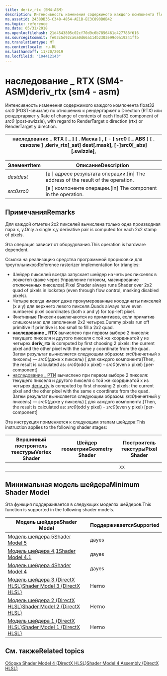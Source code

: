 ```yaml
---
title: deriv_rtx (SM4-ASM)
description: Интенсивность изменения содержимого каждого компонента float32 src0 (POST-свиззле) по отношению к Рендертаржет x Direction (RTX) или Рендертаржет y.
ms.assetid: 2438DB36-C348-4854-AE1B-EC3C890B0B42
ms.topic: reference
ms.date: 05/31/2018
ms.openlocfilehash: 21d4543805c02cf70d9c6b7856461c427788f616
ms.sourcegitcommit: fe03c5d92ca6a0d66a114b2303e99c0a19241ffb
ms.translationtype: MT
ms.contentlocale: ru-RU
ms.lasthandoff: 11/20/2019
ms.locfileid: "104412143"
---
```

# <a name="deriv_rtx-sm4---asm"></a><span data-ttu-id="eb620-103">наследование \_ RTX (SM4-ASM)</span><span class="sxs-lookup"><span data-stu-id="eb620-103">deriv\_rtx (sm4 - asm)</span></span>

<span data-ttu-id="eb620-104">Интенсивность изменения содержимого каждого компонента float32 *src0* (POST-свиззле) по отношению к рендертаржет x Direction (RTX) или рендертаржет y.</span><span class="sxs-lookup"><span data-stu-id="eb620-104">Rate of change of contents of each float32 component of *src0* (post-swizzle), with regard to RenderTarget x direction (rtx) or RenderTarget y direction.</span></span>



| <span data-ttu-id="eb620-105">наследование \_ RTX \[ \_ \] \[ . Маска \] , \[ - \] src0 \[ \_ ABS \] \[ . свиззле \] ,</span><span class="sxs-lookup"><span data-stu-id="eb620-105">deriv\_rtx\[\_sat\] dest\[.mask\], \[-\]src0\[\_abs\]\[.swizzle\],</span></span> |
|--------------------------------------------------------------------|



 



| <span data-ttu-id="eb620-106">Элемент</span><span class="sxs-lookup"><span data-stu-id="eb620-106">Item</span></span>                                                            | <span data-ttu-id="eb620-107">Описание</span><span class="sxs-lookup"><span data-stu-id="eb620-107">Description</span></span>                                                   |
|-----------------------------------------------------------------|---------------------------------------------------------------|
| <span data-ttu-id="eb620-108"><span id="dest"></span><span id="DEST"></span>*dest*</span><span class="sxs-lookup"><span data-stu-id="eb620-108"><span id="dest"></span><span id="DEST"></span>*dest*</span></span><br/> | <span data-ttu-id="eb620-109">\[в \] адресе результата операции.</span><span class="sxs-lookup"><span data-stu-id="eb620-109">\[in\] The address of the result of the operation.</span></span><br/> |
| <span data-ttu-id="eb620-110"><span id="src0"></span><span id="SRC0"></span>*src0*</span><span class="sxs-lookup"><span data-stu-id="eb620-110"><span id="src0"></span><span id="SRC0"></span>*src0*</span></span><br/> | <span data-ttu-id="eb620-111">\[в \] компоненте операции.</span><span class="sxs-lookup"><span data-stu-id="eb620-111">\[in\] The component in the operation.</span></span><br/>             |



 

## <a name="remarks"></a><span data-ttu-id="eb620-112">Примечания</span><span class="sxs-lookup"><span data-stu-id="eb620-112">Remarks</span></span>

<span data-ttu-id="eb620-113">Для каждой отметки 2x2 пикселей вычислена только одна производная пара x, y.</span><span class="sxs-lookup"><span data-stu-id="eb620-113">Only a single x,y derivative pair is computed for each 2x2 stamp of pixels.</span></span>

<span data-ttu-id="eb620-114">Эта операция зависит от оборудования.</span><span class="sxs-lookup"><span data-stu-id="eb620-114">This operation is hardware dependent.</span></span>

<span data-ttu-id="eb620-115">Ссылка на реализацию средства программной прорисовки для треугольников:</span><span class="sxs-lookup"><span data-stu-id="eb620-115">Reference rasterizer implementation for triangles:</span></span>

-   <span data-ttu-id="eb620-116">Шейдер пикселей всегда запускает шейдер на четырех пикселях в локкстеп (даже через Управление потоком, маскирование отключенных пикселов).</span><span class="sxs-lookup"><span data-stu-id="eb620-116">Pixel Shader always runs Shader over 2x2 quad of pixels in lockstep (even through flow control, masking disabled pixels).</span></span>
-   <span data-ttu-id="eb620-117">Четыре всегда имеют даже пронумерованные координаты пикселей (x и y) для верхнего левого пикселя.</span><span class="sxs-lookup"><span data-stu-id="eb620-117">Quads always have even numbered pixel coordinates (both x and y) for top-left pixel.</span></span>
-   <span data-ttu-id="eb620-118">Фиктивные Пиксели выключаются из примитивов, если примитив слишком мал для заполнения 2x2 четырех.</span><span class="sxs-lookup"><span data-stu-id="eb620-118">Dummy pixels run off primitive if primitive is too small to fill a 2x2 quad.</span></span>
-   <span data-ttu-id="eb620-119">**наследование \_ RTX** вычислено при первом выборе 2 пикселя: текущего пикселя и другого пикселя с той же координатой y из четырех.</span><span class="sxs-lookup"><span data-stu-id="eb620-119">**deriv\_rtx** is computed by first choosing 2 pixels: the current pixel and the other pixel with the same y coordinate from the quad.</span></span> <span data-ttu-id="eb620-120">Затем результат вычисляется следующим образом: *src0*(нечетный x пиксель) — *src0*(даже x пиксель) \[ для каждого компонента\]</span><span class="sxs-lookup"><span data-stu-id="eb620-120">Then, the result is calculated as: *src0*(odd x pixel) - *src0*(even x pixel) \[per-component\]</span></span>
-   <span data-ttu-id="eb620-121">[наследование \_ РТИ](deriv-rty--sm4---asm-.md) вычислено при первом выборе 2 пикселя: текущего пикселя и другого пикселя с той же координатой x из четырех.</span><span class="sxs-lookup"><span data-stu-id="eb620-121">[deriv\_rty](deriv-rty--sm4---asm-.md) is computed by first choosing 2 pixels: the current pixel and the other pixel with the same x coordinate from the quad.</span></span> <span data-ttu-id="eb620-122">Затем результат вычисляется следующим образом: *src0*(нечетный y пиксель) — *src0*(даже y пиксель) \[ для каждого компонента.\]</span><span class="sxs-lookup"><span data-stu-id="eb620-122">Then, the result is calculated as: *src0*(odd y pixel) - *src0*(even y pixel) \[per-component\]</span></span>

<span data-ttu-id="eb620-123">Эта инструкция применяется к следующим этапам шейдера:</span><span class="sxs-lookup"><span data-stu-id="eb620-123">This instruction applies to the following shader stages:</span></span>



| <span data-ttu-id="eb620-124">Вершинный построитель текстуры</span><span class="sxs-lookup"><span data-stu-id="eb620-124">Vertex Shader</span></span> | <span data-ttu-id="eb620-125">Шейдер геометрии</span><span class="sxs-lookup"><span data-stu-id="eb620-125">Geometry Shader</span></span> | <span data-ttu-id="eb620-126">Построитель текстуры</span><span class="sxs-lookup"><span data-stu-id="eb620-126">Pixel Shader</span></span> |
|---------------|-----------------|--------------|
|               |                 | <span data-ttu-id="eb620-127">x</span><span class="sxs-lookup"><span data-stu-id="eb620-127">x</span></span>            |



 

## <a name="minimum-shader-model"></a><span data-ttu-id="eb620-128">Минимальная модель шейдера</span><span class="sxs-lookup"><span data-stu-id="eb620-128">Minimum Shader Model</span></span>

<span data-ttu-id="eb620-129">Эта функция поддерживается в следующих моделях шейдеров.</span><span class="sxs-lookup"><span data-stu-id="eb620-129">This function is supported in the following shader models.</span></span>



| <span data-ttu-id="eb620-130">Модель шейдера</span><span class="sxs-lookup"><span data-stu-id="eb620-130">Shader Model</span></span>                                              | <span data-ttu-id="eb620-131">Поддерживается</span><span class="sxs-lookup"><span data-stu-id="eb620-131">Supported</span></span> |
|-----------------------------------------------------------|-----------|
| [<span data-ttu-id="eb620-132">Модель шейдера 5</span><span class="sxs-lookup"><span data-stu-id="eb620-132">Shader Model 5</span></span>](d3d11-graphics-reference-sm5.md)        | <span data-ttu-id="eb620-133">да</span><span class="sxs-lookup"><span data-stu-id="eb620-133">yes</span></span>       |
| [<span data-ttu-id="eb620-134">Модель шейдера 4,1</span><span class="sxs-lookup"><span data-stu-id="eb620-134">Shader Model 4.1</span></span>](dx-graphics-hlsl-sm4.md)              | <span data-ttu-id="eb620-135">да</span><span class="sxs-lookup"><span data-stu-id="eb620-135">yes</span></span>       |
| [<span data-ttu-id="eb620-136">Модель шейдера 4</span><span class="sxs-lookup"><span data-stu-id="eb620-136">Shader Model 4</span></span>](dx-graphics-hlsl-sm4.md)                | <span data-ttu-id="eb620-137">да</span><span class="sxs-lookup"><span data-stu-id="eb620-137">yes</span></span>       |
| [<span data-ttu-id="eb620-138">Модель шейдера 3 (DirectX HLSL)</span><span class="sxs-lookup"><span data-stu-id="eb620-138">Shader Model 3 (DirectX HLSL)</span></span>](dx-graphics-hlsl-sm3.md) | <span data-ttu-id="eb620-139">Нет</span><span class="sxs-lookup"><span data-stu-id="eb620-139">no</span></span>        |
| [<span data-ttu-id="eb620-140">Модель шейдера 2 (DirectX HLSL)</span><span class="sxs-lookup"><span data-stu-id="eb620-140">Shader Model 2 (DirectX HLSL)</span></span>](dx-graphics-hlsl-sm2.md) | <span data-ttu-id="eb620-141">Нет</span><span class="sxs-lookup"><span data-stu-id="eb620-141">no</span></span>        |
| [<span data-ttu-id="eb620-142">Модель шейдера 1 (DirectX HLSL)</span><span class="sxs-lookup"><span data-stu-id="eb620-142">Shader Model 1 (DirectX HLSL)</span></span>](dx-graphics-hlsl-sm1.md) | <span data-ttu-id="eb620-143">Нет</span><span class="sxs-lookup"><span data-stu-id="eb620-143">no</span></span>        |



 

## <a name="related-topics"></a><span data-ttu-id="eb620-144">См. также</span><span class="sxs-lookup"><span data-stu-id="eb620-144">Related topics</span></span>

<dl> <dt>

[<span data-ttu-id="eb620-145">Сборка Shader Model 4 (DirectX HLSL)</span><span class="sxs-lookup"><span data-stu-id="eb620-145">Shader Model 4 Assembly (DirectX HLSL)</span></span>](dx-graphics-hlsl-sm4-asm.md)
</dt> </dl>

 

 





